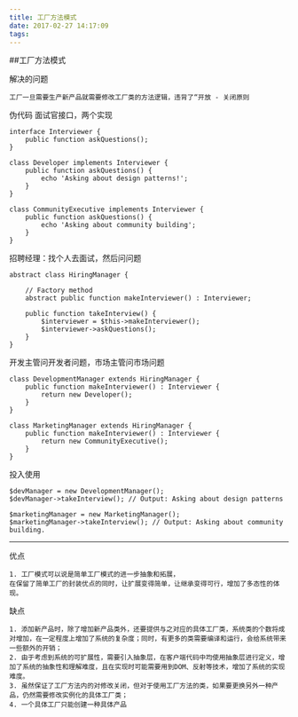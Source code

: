 ```yaml
---
title: 工厂方法模式
date: 2017-02-27 14:17:09
tags:
---
```

##工厂方法模式

解决的问题

    工厂一旦需要生产新产品就需要修改工厂类的方法逻辑，违背了“开放 - 关闭原则
    
伪代码
面试官接口，两个实现

    interface Interviewer {
        public function askQuestions();
    }
    
    class Developer implements Interviewer {
        public function askQuestions() {
            echo 'Asking about design patterns!';
        }
    }
    
    class CommunityExecutive implements Interviewer {
        public function askQuestions() {
            echo 'Asking about community building';
        }
    }
    
招聘经理：找个人去面试，然后问问题

    abstract class HiringManager {

        // Factory method
        abstract public function makeInterviewer() : Interviewer;
    
        public function takeInterview() {
            $interviewer = $this->makeInterviewer();
            $interviewer->askQuestions();
        }
    }

开发主管问开发者问题，市场主管问市场问题
    
    class DevelopmentManager extends HiringManager {
        public function makeInterviewer() : Interviewer {
            return new Developer();
        }
    }
    
    class MarketingManager extends HiringManager {
        public function makeInterviewer() : Interviewer {
            return new CommunityExecutive();
        }
    }
    
投入使用
    
    $devManager = new DevelopmentManager();
    $devManager->takeInterview(); // Output: Asking about design patterns
    
    $marketingManager = new MarketingManager();
    $marketingManager->takeInterview(); // Output: Asking about community building.
------------    
优点

    1. 工厂模式可以说是简单工厂模式的进一步抽象和拓展，
    在保留了简单工厂的封装优点的同时，让扩展变得简单，让继承变得可行，增加了多态性的体现。
    
缺点
    
    1. 添加新产品时，除了增加新产品类外，还要提供与之对应的具体工厂类，系统类的个数将成对增加，在一定程度上增加了系统的复杂度；同时，有更多的类需要编译和运行，会给系统带来一些额外的开销；
    2. 由于考虑到系统的可扩展性，需要引入抽象层，在客户端代码中均使用抽象层进行定义，增加了系统的抽象性和理解难度，且在实现时可能需要用到DOM、反射等技术，增加了系统的实现难度。
    3. 虽然保证了工厂方法内的对修改关闭，但对于使用工厂方法的类，如果要更换另外一种产品，仍然需要修改实例化的具体工厂类；
    4. 一个具体工厂只能创建一种具体产品
